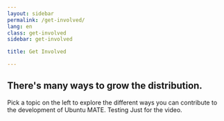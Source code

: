 ```yaml
---
layout: sidebar
permalink: /get-involved/
lang: en
class: get-involved
sidebar: get-involved

title: Get Involved

---
```


## There's many ways to grow the distribution.

Pick a topic on the left to explore the different ways you can contribute to
the development of Ubuntu MATE.
Testing Just for the video.
